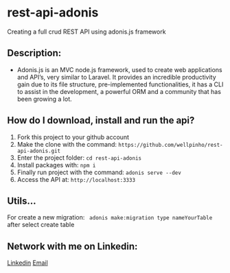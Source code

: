 # rest-api-adonis
Creating a full crud REST API using adonis.js framework

## Description:
* Adonis.js is an MVC node.js framework, used to create web applications and API’s, very similar to Laravel. It provides an incredible productivity gain due to its file structure, pre-implemented functionalities, it has a CLI to assist in the development, a powerful ORM and a community that has been growing a lot. 

## How do I download, install and run the api?
1. Fork this project to your github account
2. Make the clone with the command: ``` https://github.com/wellpinho/rest-api-adonis.git ```
3. Enter the project folder: ``` cd rest-api-adonis ```
4. Install packages with: ``` npm i ```
5. Finally run project with the command: ``` adonis serve --dev ```
6. Access the API at: ``` http://localhost:3333 ```

## Utils...
For create a new migration: ``` adonis make:migration type nameYourTable```
after select create table

## Network with me on Linkedin:
[Linkedin](https://www.linkedin.com/in/wellpinho/)
[Email](wellpinho@outlook.com)
